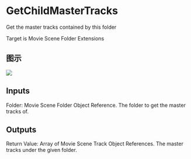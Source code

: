 # GetChildMasterTracks

Get the master tracks contained by this folder

Target is Movie Scene Folder Extensions

## 图示

![]($-20221218-20541459.png)

## Inputs

Folder: Movie Scene Folder Object Reference. The folder to get the master tracks of.  

## Outputs

Return Value: Array of Movie Scene Track Object References. The master tracks under the given folder.


